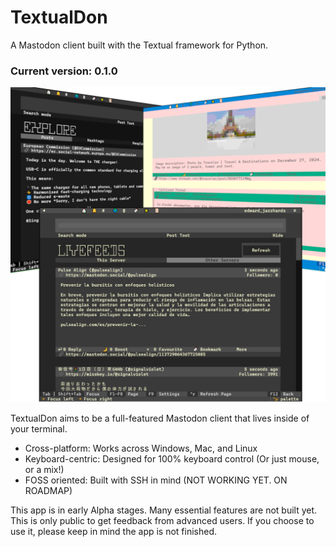# TextualDon
A Mastodon client built with the Textual framework for Python.

### Current version: 0.1.0

![Demo GIF](https://raw.githubusercontent.com/edward-jazzhands/textualdon/refs/heads/master/graphic1.png)

TextualDon aims to be a full-featured Mastodon client that lives inside of your terminal.

- Cross-platform: Works across Windows, Mac, and Linux
- Keyboard-centric: Designed for 100% keyboard control (Or just mouse, or a mix!)
- FOSS oriented: Built with SSH in mind (NOT WORKING YET. ON ROADMAP)

This app is in early Alpha stages. Many essential features are not built yet.   
This is only public to get feedback from advanced users. If you choose to use it, 
please keep in mind the app is not finished.